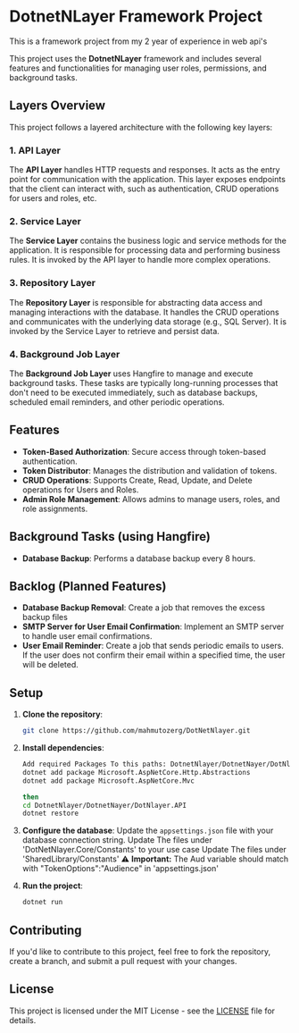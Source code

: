 # DotnetNLayer Framework Project
This is a framework project from my 2 year of experience in web api's

This project uses the **DotnetNLayer** framework and includes several features and functionalities for managing user roles, permissions, and background tasks.
## Layers Overview

This project follows a layered architecture with the following key layers:

### 1. **API Layer**
The **API Layer** handles HTTP requests and responses. It acts as the entry point for communication with the application. This layer exposes endpoints that the client can interact with, such as authentication, CRUD operations for users and roles, etc.

### 2. **Service Layer**
The **Service Layer** contains the business logic and service methods for the application. It is responsible for processing data and performing business rules. It is invoked by the API layer to handle more complex operations.

### 3. **Repository Layer**
The **Repository Layer** is responsible for abstracting data access and managing interactions with the database. It handles the CRUD operations and communicates with the underlying data storage (e.g., SQL Server). It is invoked by the Service Layer to retrieve and persist data.

### 4. **Background Job Layer**
The **Background Job Layer** uses Hangfire to manage and execute background tasks. These tasks are typically long-running processes that don't need to be executed immediately, such as database backups, scheduled email reminders, and other periodic operations.

## Features

- **Token-Based Authorization**: Secure access through token-based authentication.
- **Token Distributor**: Manages the distribution and validation of tokens.
- **CRUD Operations**: Supports Create, Read, Update, and Delete operations for Users and Roles.
- **Admin Role Management**: Allows admins to manage users, roles, and role assignments.

## Background Tasks (using Hangfire)

- **Database Backup**: Performs a database backup every 8 hours.

## Backlog (Planned Features)

- **Database Backup Removal**: Create a job that removes the excess backup files
- **SMTP Server for User Email Confirmation**: Implement an SMTP server to handle user email confirmations.
- **User Email Reminder**: Create a job that sends periodic emails to users. If the user does not confirm their email within a specified time, the user will be deleted.

## Setup

1. **Clone the repository**:
    ```bash
    git clone https://github.com/mahmutozerg/DotNetNlayer.git
    ```

2. **Install dependencies**:
    ```bash
    Add required Packages To this paths: DotnetNlayer/DotnetNayer/DotNlayer.API and  DotnetNlayer/DotnetNayer/SharedLibrary
    dotnet add package Microsoft.AspNetCore.Http.Abstractions
    dotnet add package Microsoft.AspNetCore.Mvc

    then
    cd DotnetNlayer/DotnetNayer/DotNlayer.API
    dotnet restore

    ```

3. **Configure the database**:
    Update the `appsettings.json` file with your database connection string.
    Update The files under 'DotNetNlayer.Core/Constants' to your use case
    Update The files under 'SharedLibrary/Constants'     ⚠️ **Important:** The Aud variable should match with  "TokenOptions":"Audience" in 'appsettings.json'
   
   
5. **Run the project**:
    ```bash
    dotnet run
    ```

## Contributing

If you'd like to contribute to this project, feel free to fork the repository, create a branch, and submit a pull request with your changes.

## License

This project is licensed under the MIT License - see the [LICENSE](LICENSE) file for details.
